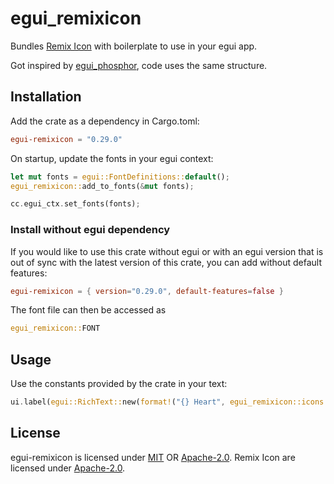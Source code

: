 # egui_remixicon

Bundles [Remix Icon](https://remixicon.com/) with boilerplate to use in your egui app.

Got inspired by [egui_phosphor](https://github.com/amPerl/egui-phosphor), code uses the same structure.

## Installation

Add the crate as a dependency in Cargo.toml:

```toml
egui-remixicon = "0.29.0"
```

On startup, update the fonts in your egui context:

```rust
let mut fonts = egui::FontDefinitions::default();
egui_remixicon::add_to_fonts(&mut fonts);

cc.egui_ctx.set_fonts(fonts);
```

### Install without egui dependency

If you would like to use this crate without egui or with an egui version that is out of sync with the latest version of this crate, you can add without default features:

```toml
egui-remixicon = { version="0.29.0", default-features=false }
```

The font file can then be accessed as
``` rust
egui_remixicon::FONT
```

## Usage

Use the constants provided by the crate in your text:

```rust
ui.label(egui::RichText::new(format!("{} Heart", egui_remixicon::icons::HEARTS_FILL)).size(32.0));
```

## License

egui-remixicon is licensed under [MIT](LICENSE-MIT) OR [Apache-2.0](LICENSE-APACHE). Remix Icon are licensed under [Apache-2.0](https://github.com/Remix-Design/remixicon/blob/master/License).
